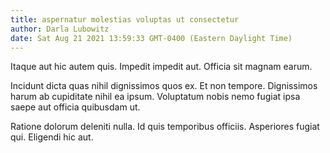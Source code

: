 ```yaml
---
title: aspernatur molestias voluptas ut consectetur
author: Darla Lubowitz
date: Sat Aug 21 2021 13:59:33 GMT-0400 (Eastern Daylight Time)
---
```

Itaque aut hic autem quis. Impedit impedit aut. Officia sit magnam earum.

 Incidunt dicta quas nihil dignissimos quos ex. Et non tempore. Dignissimos harum ab cupiditate nihil ea ipsum. Voluptatum nobis nemo fugiat ipsa saepe aut officia quibusdam ut.

 Ratione dolorum deleniti nulla. Id quis temporibus officiis. Asperiores fugiat qui. Eligendi hic aut.